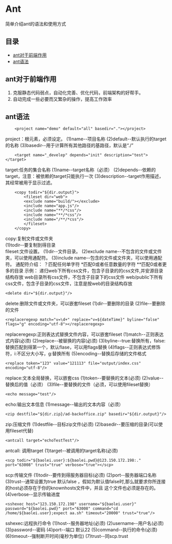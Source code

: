 # Ant

简单介绍ant的语法和使用方式

##	目录

*	[ant对于前端作用](#ant对于前端作用)
*	[ant语法](#ant常用语法)

##	ant对于前端作用

1.  克服静态代码弱点，自动化完善、优化代码，前端架构的好帮手。
2.	自动完成一些必要而又繁杂的操作，提高工作效率

## ant语法

        <project name="demo" default="all" basedir="."></project>
project：根元素，必须设定。
(1)name--项目名称
(2)default--默认执行的target的名称
(3)basedir--用于计算所有其他路径的基路径，默认是“./”

        <target name="_develep" depends="init" description="test"></target>
target:任务的集合名称
(1)name--target名称（必须）
(2)depends--依赖的target，注意：被依赖的target只能执行一次
(3)description--target作用描述，其经常被用于显示过滤。

        <copy todir="${dir.output}">
            <fileset dir="web">
            <exclude name="build/"></exclude>
            <include name="app.js"/>
            <include name="**/*css"/>
            <include name="**/*css"/>
            <include name="/**/*css"/>
            </fileset>
        </copy>
copy:复制文件或文件夹<br/>
(1)todir--要复制到得目录<br/>
fileset:文件设置。
(1)dir--文件目录。
(2)exclude name--不包含的文件或文件夹，可以使用通配符。
(3)include name--包含的文件或文件夹，可以使用通配符。
通配符介绍：
？匹配任何单字符
*匹配0或者任意数量的字符
**匹配0或者更多的目录
示例：
<include name="**/*css"/> 递归web下所有css文件，包含子目录的的css文件,并安源目录结构存放
<include name="*css"/> web目录所有css文件，不包含子目录下的css文件
<include name="public/**/*.css"/>  web/public下所有css文件，包含子目录的css文件，注意是按web的目录结构存放

    <delete dir="${dir.output}"/>
delete:删除文件或文件夹，可以嵌套fileset
(1)dir--要删除的目录
(2)file--要删除的文件

    <replaceregexp match="v=\d+" replace="v=${dateTime}" byline="false" flags="g" encoding="utf-8"></replaceregexp>
replaceregexp:正则表达式替换文件内容，可以嵌套fileset
(1)match--正则表达式内容(必须)
(2)replace--被替换的内容(必须)
(3)byline--true:替换所有，false:替换匹配到得第一个，默认flase，可以用flags替换
(4)flags--正则表达式修饰符，i:不区分大小写，g:替换所有
(5)encoding--替换后存储的文件格式


    <replace token="123" value="121113" file="output/index.css" encoding="utf-8"/>
replace:文本全局替换，可以嵌套css
(1)token--要替换的文本(必须)
(2)value--替换后的值（必须）
(3)file--要替换的文件（必须，可以使用fileset替换）


    <echo message="test"/>
echo:输出文本信息
(1)message--输出的文本内容（必须）


    <zip destfile="${dir.zip}/ad-backoffice.zip" basedir="${dir.output}"/>
zip:压缩文件
(1)destfile--目标zip文件(必须)
(2)basedir--要压缩的目录(可以使用fileset代替)


    <antcall target="echoTestTest"/>
antcall: 调用target
(1)target--被调用的target名称(必须)


    <scp todir="${baolei.user}:${baolei.pwd}@123.150.172.198:." port="63008" trust="true" verbose="true"></scp>
scp:传输文件
(1)todir--要传到得服务器目标(必须)
(2)port--服务器端口名称
(3)trust--通常设置为true 默认false ，假如为默认值false时,那么就要求你所连接的host必须存在于你的knownhosts文件中，并且 这个文件也必须是存在的。
(4)verbose--显示传输进度



    <sshexec host="123.150.172.198" username="${baolei.user}" password="${baolei.pwd}" port="63008" command="cd /home/${baolei.user};expect aa.sh" timeout="20000" trust="true"/>
sshexec:远程执行命令
(1)host--服务器地址(必须)
(2)username--用户名(必须)
(3)password--密码
(4)port--端口 默认22
(5)command--执行的命令(必须)
(6)timeout--强制断开时间(毫秒为单位)
(7)trust--同scp.trust